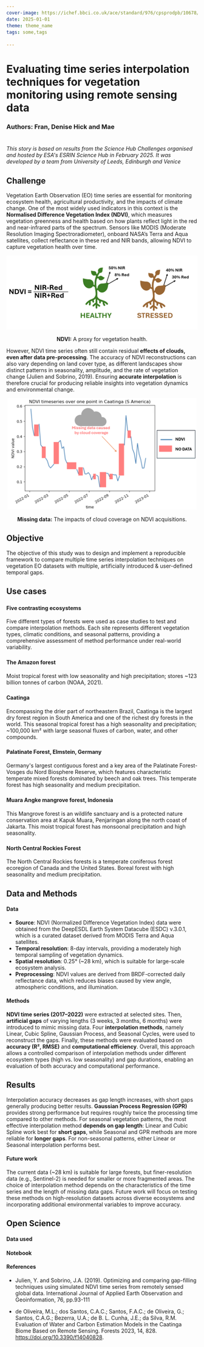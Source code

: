 ```yaml
---
cover-image: https://ichef.bbci.co.uk/ace/standard/976/cpsprodpb/10678/production/_92329176_c0157414-lowland_rainforest_danum_valley_sabah-spl.jpg.webp
date: 2025-01-01
theme: theme_name
tags: some,tags

---
```


# Evaluating time series interpolation techniques for vegetation monitoring using remote sensing data <!--{ as="img" mode="hero" src="https://ichef.bbci.co.uk/ace/standard/976/cpsprodpb/10678/production/_92329176_c0157414-lowland_rainforest_danum_valley_sabah-spl.jpg.webp" }-->
### Authors: Fran, Denise Hick and Mae <!--{ style="font-size:1.5rem;opacity:0.7;margin-top:1rem;" }-->

#
*This story is based on results from the Science Hub Challenges organised and hosted by ESA's ESRIN Science Hub in February 2025. It was developed by a team from University of Leeds, Edinburgh and Venice*

## Challenge
Vegetation Earth Observation (EO) time series are essential for monitoring ecosystem health, agricultural productivity, and the impacts of climate change. One of the most widely used indicators in this context is the **Normalised Difference Vegetation Index (NDVI)**, which measures vegetation greenness and health based on how plants reflect light in the red and near-infrared parts of the spectrum. Sensors like MODIS (Moderate Resolution Imaging Spectroradiometer), onboard NASA’s Terra and Aqua satellites, collect reflectance in these red and NIR bands, allowing NDVI to capture vegetation health over time.

<img src="https://github.com/eurodatacube/eodash-assets/blob/AparicioSF-patch-7/stories/ScienceHub-Challenge-September-2025/time-series-interpolation/timesSeries_2.png?raw=true"/>
<p style="text-align:center;"><b>NDVI:</b> A proxy for vegetation health.</p>

However, NDVI time series often still contain residual **effects of clouds, even after data pre-processing**. The accuracy of NDVI reconstructions can also vary depending on land cover type, as different landscapes show distinct patterns in seasonality, amplitude, and the rate of vegetation change (Julien and Sobrino, 2019). Ensuring **accurate interpolation** is therefore crucial for producing reliable insights into vegetation dynamics and environmental change.

<div style="text-align: center;">
    <img src="https://github.com/eurodatacube/eodash-assets/blob/AparicioSF-patch-7/stories/ScienceHub-Challenge-September-2025/time-series-interpolation/timeSeries_1.png?raw=true" width="500"/>
    <p><b>Missing data:</b> The impacts of cloud coverage on NDVI acquisitions.</p>
</div>


## Objective
The objective of this study was to design and implement a reproducible framework to compare multiple time series interpolation techniques on vegetation EO datasets with multiple, artificially introduced & user-defined temporal gaps.


## Use cases <!--{ as="eox-map" mode="tour" }-->

### <!--{ layers='[{"type":"Group","properties":{"id":"OverlayGroup","title":"Overlay Layers"},"layers":[{"type":"Tile","properties":{"id":"overlay_bright;:;EPSG:3857","title":"Overlay labels"},"source":{"type":"XYZ","url":"//s2maps-tiles.eu/wmts/1.0.0/overlay_base_bright_3857/default/g/{z}/{y}/{x}.png","projection":"EPSG:3857"}}]},{"type":"Group","properties":{"id":"AnalysisGroup","title":"Data Layers"},"layers":[{"type":"Tile","properties":{"id":"ESDC_kndvi;:;2021-12-23T00:00:00Z;:;xcube tiles;:;EPSG:3857","title":"xcube tiles"},"source":{"type":"XYZ","url":"https://api.earthsystemdatalab.net/api/tiles/esdc/kndvi/{z}/{y}/{x}?crs=EPSG:3857&time=2021-12-23T00:00:00Z&vmin=0&vmax=1&cbar=RdYlGn","projection":"EPSG:3857"}}]},{"type":"Group","properties":{"id":"BaseLayersGroup","title":"Base Layers"},"layers":[{"type":"Tile","properties":{"id":"cloudless-2024;:;EPSG:3857","title":"EOxCloudless 2024"},"source":{"type":"XYZ","url":"//s2maps-tiles.eu/wmts/1.0.0/s2cloudless-2024_3857/default/g/{z}/{y}/{x}.jpeg","projection":"EPSG:3857"},"visible":true},{"type":"Tile","properties":{"id":"OSM;:;EPSG:3857","title":"OSM Background"},"source":{"type":"XYZ","url":"//s2maps-tiles.eu/wmts/1.0.0/osm_3857/default/g/{z}/{y}/{x}.jpeg","projection":"EPSG:3857"},"visible":false},{"type":"Tile","properties":{"id":"terrain-light;:;EPSG:3857","title":"Terrain Light"},"source":{"type":"XYZ","url":"//s2maps-tiles.eu/wmts/1.0.0/terrain-light_3857/default/g/{z}/{y}/{x}.jpeg","projection":"EPSG:3857"},"visible":false}]}]' zoom="2.942204329611" center=[-22.32303934741554,13.969830203983463] projection="" animationOptions={duration:500}}-->
#### Five contrasting ecosystems
Five different types of forests were used as case studies to test and compare interpolation methods. Each site represents different vegetation types, climatic conditions, and seasonal patterns, providing a comprehensive assessment of method performance under real-world variability.

### <!--{ layers='[{"type":"Group","properties":{"id":"OverlayGroup","title":"Overlay Layers"},"layers":[{"type":"Tile","properties":{"id":"overlay_bright;:;EPSG:3857","title":"Overlay labels"},"source":{"type":"XYZ","url":"//s2maps-tiles.eu/wmts/1.0.0/overlay_base_bright_3857/default/g/{z}/{y}/{x}.png","projection":"EPSG:3857"}}]},{"type":"Group","properties":{"id":"AnalysisGroup","title":"Data Layers"},"layers":[{"type":"Tile","properties":{"id":"ESDC_kndvi;:;2021-12-23T00:00:00Z;:;xcube tiles;:;EPSG:3857","title":"xcube tiles"},"source":{"type":"XYZ","url":"https://api.earthsystemdatalab.net/api/tiles/esdc/kndvi/{z}/{y}/{x}?crs=EPSG:3857&time=2021-12-23T00:00:00Z&vmin=0&vmax=1&cbar=RdYlGn","projection":"EPSG:3857"}}]},{"type":"Group","properties":{"id":"BaseLayersGroup","title":"Base Layers"},"layers":[{"type":"Tile","properties":{"id":"cloudless-2024;:;EPSG:3857","title":"EOxCloudless 2024"},"source":{"type":"XYZ","url":"//s2maps-tiles.eu/wmts/1.0.0/s2cloudless-2024_3857/default/g/{z}/{y}/{x}.jpeg","projection":"EPSG:3857"},"visible":true},{"type":"Tile","properties":{"id":"OSM;:;EPSG:3857","title":"OSM Background"},"source":{"type":"XYZ","url":"//s2maps-tiles.eu/wmts/1.0.0/osm_3857/default/g/{z}/{y}/{x}.jpeg","projection":"EPSG:3857"},"visible":false},{"type":"Tile","properties":{"id":"terrain-light;:;EPSG:3857","title":"Terrain Light"},"source":{"type":"XYZ","url":"//s2maps-tiles.eu/wmts/1.0.0/terrain-light_3857/default/g/{z}/{y}/{x}.jpeg","projection":"EPSG:3857"},"visible":false}]}]' zoom="9.113341619563904" center=[-58.08760153859117,-7.160123946676833] projection="" animationOptions={duration:500}}-->
#### The Amazon forest
Moist tropical forest with low seasonality and high precipitation; stores ~123 billion tonnes of carbon (NOAA, 2021).

### <!--{ layers='[{"type":"Group","properties":{"id":"OverlayGroup","title":"Overlay Layers"},"layers":[{"type":"Tile","properties":{"id":"overlay_bright;:;EPSG:3857","title":"Overlay labels"},"source":{"type":"XYZ","url":"//s2maps-tiles.eu/wmts/1.0.0/overlay_base_bright_3857/default/g/{z}/{y}/{x}.png","projection":"EPSG:3857"}}]},{"type":"Group","properties":{"id":"AnalysisGroup","title":"Data Layers"},"layers":[{"type":"Tile","properties":{"id":"ESDC_kndvi;:;2021-12-23T00:00:00Z;:;xcube tiles;:;EPSG:3857","title":"xcube tiles"},"source":{"type":"XYZ","url":"https://api.earthsystemdatalab.net/api/tiles/esdc/kndvi/{z}/{y}/{x}?crs=EPSG:3857&time=2021-12-23T00:00:00Z&vmin=0&vmax=1&cbar=RdYlGn","projection":"EPSG:3857"}}]},{"type":"Group","properties":{"id":"BaseLayersGroup","title":"Base Layers"},"layers":[{"type":"Tile","properties":{"id":"cloudless-2024;:;EPSG:3857","title":"EOxCloudless 2024"},"source":{"type":"XYZ","url":"//s2maps-tiles.eu/wmts/1.0.0/s2cloudless-2024_3857/default/g/{z}/{y}/{x}.jpeg","projection":"EPSG:3857"},"visible":true},{"type":"Tile","properties":{"id":"OSM;:;EPSG:3857","title":"OSM Background"},"source":{"type":"XYZ","url":"//s2maps-tiles.eu/wmts/1.0.0/osm_3857/default/g/{z}/{y}/{x}.jpeg","projection":"EPSG:3857"},"visible":false},{"type":"Tile","properties":{"id":"terrain-light;:;EPSG:3857","title":"Terrain Light"},"source":{"type":"XYZ","url":"//s2maps-tiles.eu/wmts/1.0.0/terrain-light_3857/default/g/{z}/{y}/{x}.jpeg","projection":"EPSG:3857"},"visible":false}]}]' zoom="9.114243220693846" center=[-35.99883950630627,-5.965881102501058] projection="" animationOptions={duration:500}}-->
#### Caatinga
Encompassing the drier part of northeastern Brazil, Caatinga is the largest dry forest region in South America and one of the richest dry forests in the world. This seasonal tropical forest has a high seasonality and precipitation; ~100,000 km² with large seasonal fluxes of carbon, water, and other compounds.

### <!--{ layers='[{"type":"Group","properties":{"id":"OverlayGroup","title":"Overlay Layers"},"layers":[{"type":"Tile","properties":{"id":"overlay_bright;:;EPSG:3857","title":"Overlay labels"},"source":{"type":"XYZ","url":"//s2maps-tiles.eu/wmts/1.0.0/overlay_base_bright_3857/default/g/{z}/{y}/{x}.png","projection":"EPSG:3857"}}]},{"type":"Group","properties":{"id":"AnalysisGroup","title":"Data Layers"},"layers":[{"type":"Tile","properties":{"id":"ESDC_kndvi;:;2021-12-23T00:00:00Z;:;xcube tiles;:;EPSG:3857","title":"xcube tiles"},"source":{"type":"XYZ","url":"https://api.earthsystemdatalab.net/api/tiles/esdc/kndvi/{z}/{y}/{x}?crs=EPSG:3857&time=2021-12-23T00:00:00Z&vmin=0&vmax=1&cbar=RdYlGn","projection":"EPSG:3857"}}]},{"type":"Group","properties":{"id":"BaseLayersGroup","title":"Base Layers"},"layers":[{"type":"Tile","properties":{"id":"cloudless-2024;:;EPSG:3857","title":"EOxCloudless 2024"},"source":{"type":"XYZ","url":"//s2maps-tiles.eu/wmts/1.0.0/s2cloudless-2024_3857/default/g/{z}/{y}/{x}.jpeg","projection":"EPSG:3857"},"visible":true},{"type":"Tile","properties":{"id":"OSM;:;EPSG:3857","title":"OSM Background"},"source":{"type":"XYZ","url":"//s2maps-tiles.eu/wmts/1.0.0/osm_3857/default/g/{z}/{y}/{x}.jpeg","projection":"EPSG:3857"},"visible":false},{"type":"Tile","properties":{"id":"terrain-light;:;EPSG:3857","title":"Terrain Light"},"source":{"type":"XYZ","url":"//s2maps-tiles.eu/wmts/1.0.0/terrain-light_3857/default/g/{z}/{y}/{x}.jpeg","projection":"EPSG:3857"},"visible":false}]}]' zoom="10.56027388962568" center=[7.947512565824064,49.35939704089847] projection="" animationOptions={duration:500}}-->
#### Palatinate Forest, Elmstein, Germany 
Germany's largest contiguous forest and a key area of the Palatinate Forest-Vosges du Nord Biosphere Reserve, which features characteristic temperate mixed forests dominated by beech and oak trees. This temperate forest has high seasonality and medium precipitation.

### <!--{ layers='[{"type":"Group","properties":{"id":"OverlayGroup","title":"Overlay Layers"},"layers":[{"type":"Tile","properties":{"id":"overlay_bright;:;EPSG:3857","title":"Overlay labels"},"source":{"type":"XYZ","url":"//s2maps-tiles.eu/wmts/1.0.0/overlay_base_bright_3857/default/g/{z}/{y}/{x}.png","projection":"EPSG:3857"}}]},{"type":"Group","properties":{"id":"AnalysisGroup","title":"Data Layers"},"layers":[{"type":"Tile","properties":{"id":"ESDC_kndvi;:;2021-12-23T00:00:00Z;:;xcube tiles;:;EPSG:3857","title":"xcube tiles"},"source":{"type":"XYZ","url":"https://api.earthsystemdatalab.net/api/tiles/esdc/kndvi/{z}/{y}/{x}?crs=EPSG:3857&time=2021-12-23T00:00:00Z&vmin=0&vmax=1&cbar=RdYlGn","projection":"EPSG:3857"}}]},{"type":"Group","properties":{"id":"BaseLayersGroup","title":"Base Layers"},"layers":[{"type":"Tile","properties":{"id":"cloudless-2024;:;EPSG:3857","title":"EOxCloudless 2024"},"source":{"type":"XYZ","url":"//s2maps-tiles.eu/wmts/1.0.0/s2cloudless-2024_3857/default/g/{z}/{y}/{x}.jpeg","projection":"EPSG:3857"},"visible":true},{"type":"Tile","properties":{"id":"OSM;:;EPSG:3857","title":"OSM Background"},"source":{"type":"XYZ","url":"//s2maps-tiles.eu/wmts/1.0.0/osm_3857/default/g/{z}/{y}/{x}.jpeg","projection":"EPSG:3857"},"visible":false},{"type":"Tile","properties":{"id":"terrain-light;:;EPSG:3857","title":"Terrain Light"},"source":{"type":"XYZ","url":"//s2maps-tiles.eu/wmts/1.0.0/terrain-light_3857/default/g/{z}/{y}/{x}.jpeg","projection":"EPSG:3857"},"visible":false}]}]' zoom="13.612577420782905" center=[106.69448836234139,-6.044834872633743] projection="" animationOptions={duration:500}}-->
#### Muara Angke mangrove forest, Indonesia
This Mangrove forest is an wildlife sanctuary and is a protected nature conservation area at Kapuk Muara, Penjaringan along the north coast of Jakarta. This moist tropical forest has monsoonal precipitation and high seasonality.


### <!--{ layers='[{"type":"Group","properties":{"id":"OverlayGroup","title":"Overlay Layers"},"layers":[{"type":"Tile","properties":{"id":"overlay_bright;:;EPSG:3857","title":"Overlay labels"},"source":{"type":"XYZ","url":"//s2maps-tiles.eu/wmts/1.0.0/overlay_base_bright_3857/default/g/{z}/{y}/{x}.png","projection":"EPSG:3857"}}]},{"type":"Group","properties":{"id":"AnalysisGroup","title":"Data Layers"},"layers":[{"type":"Tile","properties":{"id":"ESDC_kndvi;:;2021-12-23T00:00:00Z;:;xcube tiles;:;EPSG:3857","title":"xcube tiles"},"source":{"type":"XYZ","url":"https://api.earthsystemdatalab.net/api/tiles/esdc/kndvi/{z}/{y}/{x}?crs=EPSG:3857&time=2021-12-23T00:00:00Z&vmin=0&vmax=1&cbar=RdYlGn","projection":"EPSG:3857"}}]},{"type":"Group","properties":{"id":"BaseLayersGroup","title":"Base Layers"},"layers":[{"type":"Tile","properties":{"id":"cloudless-2024;:;EPSG:3857","title":"EOxCloudless 2024"},"source":{"type":"XYZ","url":"//s2maps-tiles.eu/wmts/1.0.0/s2cloudless-2024_3857/default/g/{z}/{y}/{x}.jpeg","projection":"EPSG:3857"},"visible":true},{"type":"Tile","properties":{"id":"OSM;:;EPSG:3857","title":"OSM Background"},"source":{"type":"XYZ","url":"//s2maps-tiles.eu/wmts/1.0.0/osm_3857/default/g/{z}/{y}/{x}.jpeg","projection":"EPSG:3857"},"visible":false},{"type":"Tile","properties":{"id":"terrain-light;:;EPSG:3857","title":"Terrain Light"},"source":{"type":"XYZ","url":"//s2maps-tiles.eu/wmts/1.0.0/terrain-light_3857/default/g/{z}/{y}/{x}.jpeg","projection":"EPSG:3857"},"visible":false}]}]' zoom="10.603466176550375" center=[-105.58039925771368,40.484463560804215] projection="" animationOptions={duration:500}}-->
#### North Central Rockies Forest
The North Central Rockies forests is a temperate coniferous forest ecoregion of Canada and the United States. Boreal forest with high seasonality and medium precipitation.


## Data and Methods
#### Data
- **Source**: NDVI (Normalized Difference Vegetation Index) data were obtained from the DeepESDL Earth System Datacube (ESDC) v.3.0.1, which is a curated dataset derived from MODIS Terra and Aqua satellites.
- **Temporal resolution**: 8-day intervals, providing a moderately high temporal sampling of vegetation dynamics.
- **Spatial resolution**: 0.25° (~28 km), which is suitable for large-scale ecosystem analysis.
- **Preprocessing**: NDVI values are derived from BRDF-corrected daily reflectance data, which reduces biases caused by view angle, atmospheric conditions, and illumination.

#### Methods
**NDVI time series (2017–2022)** were extracted at selected sites. Then, **artificial gaps** of varying lengths (3 weeks, 3 months, 6 months) were introduced to mimic missing data. Four **interpolation methods**, namely Linear, Cubic Spline, Gaussian Process, and Seasonal Cycles, were used to reconstruct the gaps. 
Finally, these methods were evaluated based on **accuracy (R², RMSE)** and **computational efficiency**. Overall, this approach allows a controlled comparison of interpolation methods under different ecosystem types (high vs. low seasonality) and gap durations, enabling an evaluation of both accuracy and computational performance.




## Results
Interpolation accuracy decreases as gap length increases, with short gaps generally producing better results. **Gaussian Process Regression (GPR)** provides strong performance but requires roughly twice the processing time compared to other methods. For seasonal vegetation patterns, the most effective interpolation method **depends on gap length**: Linear and Cubic Spline work best for **short gaps**, while Seasonal and GPR methods are more reliable for **longer gaps**. For non-seasonal patterns, either Linear or Seasonal interpolation performs best.
#### Future work
The current data (~28 km) is suitable for large forests, but finer-resolution data (e.g., Sentinel-2) is needed for smaller or more fragmented areas. The choice of interpolation method depends on the characteristics of the time series and the length of missing data gaps. Future work will focus on testing these methods on high-resolution datasets across diverse ecosystems and incorporating additional environmental variables to improve accuracy.


## Open Science
#### Data used


#### Notebook


#### References
- Julien, Y. and Sobrino, J.A. (2019). Optimizing and comparing gap-filling techniques using simulated NDVI time series
from remotely sensed global data. International Journal of Applied Earth Observation and Geoinformation, 76, pp.93-111

- de Oliveira, M.L.; dos Santos, C.A.C.; Santos, F.A.C.; de Oliveira, G.; Santos, C.A.G.; Bezerra, U.A.; de B. L. Cunha,
J.E.; da Silva, R.M. Evaluation of Water and Carbon Estimation Models in the Caatinga Biome Based on Remote
Sensing. Forests 2023, 14, 828. https://doi.org/10.3390/f14040828.


